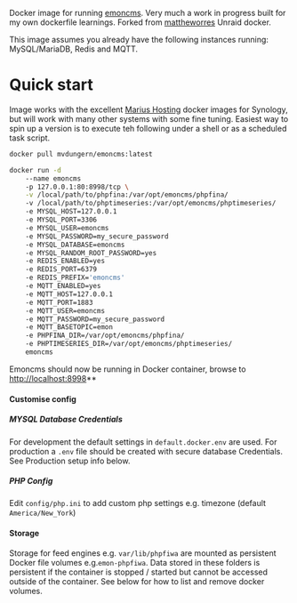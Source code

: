 Docker image for running [emoncms](https://github.com/emoncms/emoncms). Very much a work in progress built for my own dockerfile learnings. Forked from [mattheworres](https://github.com/mattheworres/emoncms-docker) Unraid docker.

This image assumes you already have the following instances running: MySQL/MariaDB, Redis and MQTT.

# Quick start

Image works with the excellent [Marius Hosting](https://mariushosting.com/docker/) docker images for Synology, but will work with many other systems with some fine tuning. Easiest way to spin up a version is to execute teh following under a shell or as a scheduled task script.

```bash
docker pull mvdungern/emoncms:latest

docker run -d
    --name emoncms
    -p 127.0.0.1:80:8998/tcp \
    -v /local/path/to/phpfina:/var/opt/emoncms/phpfina/
    -v /local/path/to/phptimeseries:/var/opt/emoncms/phptimeseries/
    -e MYSQL_HOST=127.0.0.1
    -e MYSQL_PORT=3306
    -e MYSQL_USER=emoncms
    -e MYSQL_PASSWORD=my_secure_password
    -e MYSQL_DATABASE=emoncms
    -e MYSQL_RANDOM_ROOT_PASSWORD=yes
    -e REDIS_ENABLED=yes
    -e REDIS_PORT=6379
    -e REDIS_PREFIX='emoncms'
    -e MQTT_ENABLED=yes
    -e MQTT_HOST=127.0.0.1
    -e MQTT_PORT=1883
    -e MQTT_USER=emoncms
    -e MQTT_PASSWORD=my_secure_password
    -e MQTT_BASETOPIC=emon
    -e PHPFINA_DIR=/var/opt/emoncms/phpfina/
    -e PHPTIMESERIES_DIR=/var/opt/emoncms/phptimeseries/
    emoncms
```

Emoncms should now be running in Docker container, browse to [http://localhost:8998](http://localhost:8998)**


#### Customise config

##### MYSQL Database Credentials

For development the default settings in `default.docker.env` are used. For production a `.env` file should be created with secure database Credentials. See Production setup info below.

##### PHP Config

Edit `config/php.ini` to add custom php settings e.g. timezone (default `America/New_York`)

#### Storage

Storage for feed engines e.g. `var/lib/phpfiwa` are mounted as persistent Docker file volumes e.g.`emon-phpfiwa`. Data stored in these folders is persistent if the container is stopped / started but cannot be accessed outside of the container. See below for how to list and remove docker volumes.
